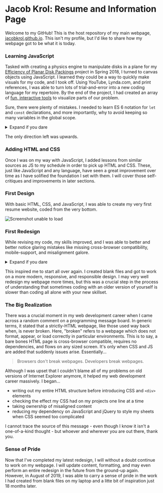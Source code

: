 # Jacob Krol: Resume and Information Page

Welcome to my GitHub! This is the host repository of my main webpage, [jacobkrol.github.io](https://jacobkrol.github.io/). This isn't my profile, but I'd like to share how my webpage got to be what it is today.

### Learning JavaScript

Tasked with creating a physics engine to manipulate disks in a plane for my [Efficiency of Planar Disk Packings](https://github.com/jacobkrol/Planar-Disk-Packing/) project in Spring 2018, I turned to canvas objects using JavaScript. I learned they could be a way to quickly make visuals for my code, and I took off. Using YouTube, Lynda.com, and print references, I was able to turn lots of trial-and-error into a new coding language for my repertoire. By the end of the project, I had created an array of [fun, interactive tools](https://github.com/jacobkrol/Planar-Disk-Packing/Spring%202018/JS%20Tools) to visualize parts of our problem.

Sure, there were plenty of mistakes. I needed to learn ES 6 notation for `let` and `const` declarations, and more importantly, why to avoid keeping so many variables in the global scope.

<details><summary>Expand if you dare</summary>

Actual copy-paste from the global scope of my `GPE for Data Collection 1.js` program...

```javascript
var circles = [];
var points = [];
var density;
var loops = 0;
var densityWait = 50;
var slider1, slider2;
var generating = false;
var radius;
var altRadius = 0;
var showCircles = true;
var overShow, clickingShow, overHide, clickingHide, overClear, clickingClear = false;
var overFix, overSettle, overNatural, overFreeze, overAll, overIntersect = false;
var overPendFreeze, overRelease, clickingRelease, pendFreeze = false;
var airSetting = "natural";
var updateSetting = "all";
var circleSize1 = 0; var circleSize2 = 0;
var numIntersections = 0;
var apxNumIntersections = 0;
var palette = new function() {
    this.width = 775;
    this.height = 775;
    this.area = this.width * this.height;
}
var t0, t1, time, sum;
var timerUpdate = 100;
var ticks;
var timeEstimate;

//MAKE ALL NEW BUTTONS HERE **************************
var buttons = []
```
</details>

The only direction left was upwards.

### Adding HTML and CSS

Once I was on my way with JavaScript, I added lessons from similar sources as JS to my schedule in order to pick up HTML and CSS. These, just like JavaScript and any language, have seen a great improvement over time as I have solified the foundation I set with them. I will cover those self-critiques and improvements in later sections.

### First Design

With basic HTML, CSS, and JavaScript, I was able to create my very first resume website, coded from the very bottom.

![Screenshot unable to load](https://raw.githubusercontent.com/jacobkrol/jacobkrol.github.io/master/non-webpage/first-design.png)

### First Redesign

While revising my code, my skills improved, and I was able to better and better notice glaring mistakes like missing cross-browser compatibility, mobile-support, and misalignment galore. 

<details><summary>Expand if you dare</summary>

```css
.content-indent {
    margin-left: 20px;
    margin-right: -20px;
}

/* ... */

#MCL-Description {
    margin: 0 -30px 0 30px;
}
```
</details>

This inspired me to start all over again. I created blank files and got to work on a more modern, responsive, and responsible design. I may very well redesign my webpage more times, but this was a crucial step in the process of understanding that sometimes coding with an older version of yourself is slower than coding all alone with your new skillset.

### The Big Realization

There was a crucial moment in my web development career when I came across a random comment on a programming message board. In generic terms, it stated that a strictly-HTML webpage, like those used way back when, is never broken. Here, "broken" refers to a webpage which does not format, appear, or load correctly in particular environments. This is to say, a bare bones HTML page is cross-browser compatible, requires no dependencies, and flows on any sized screen. It's only when CSS and JS are added that suddenly issues arise. Essentially...

> Browsers don't break webpages. Developers break webpages.

Although I was upset that I couldn't blame all of my problems on old versions of Internet Explorer anymore, it helped my web development career massively. I began...

- writing out my entire HTML structure before introducing CSS and `<div>` elements
- checking the effect my CSS had on my projects one line at a time
- taking ownership of misaligned content
- reducing my dependency on JavaScript and jQuery to style my sheets when CSS seemed too complicated

I cannot trace the source of this message - even though I know it isn't a one-of-a-kind thought - but whoever and wherever you are out there, thank you.

### Sense of Pride

Now that I've completed my latest redesign, I will without a doubt continue to work on my webpage. I will update content, formatting, and may even perform an entire redesign in the future from the ground-up again. However, in August of 2019, I was able to carry a sense of pride in the work I had created from blank files on my laptop and a litte bit of inspiration just 18 months later.
